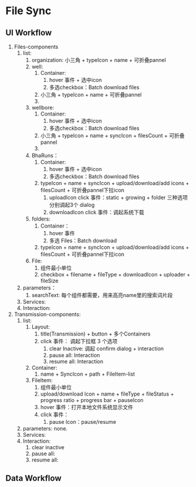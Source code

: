 # File Sync

## UI Workflow

1. Files-components
   1. list: 
      1. organization: 小三角 + typeIcon + name + 可折叠pannel
      2. well: 
         1. Container:
            1. hover 事件 + 选中icon
            2. 多选checkbox：Batch download files
         2. 小三角 + typeIcon + name + 可折叠pannel
         3. 
      3. wellbore: 
         1. Container: 
            1. hover 事件 + 选中icon
            2. 多选checkbox：Batch download files
         2. 小三角 + typeIcon + name + syncIcon + filesCount + 可折叠pannel
         3. 
      4. BhaRuns：
         1. Container: 
            1. hover 事件 + 选中icon
            2. 多选checkbox：Batch download files
         2. typeIcon + name + syncIcon + upload/download/add icons + filesCount + 可折叠pannel下拉icon
            1. uploadIcon click 事件：static + growing + folder 三种选项分别调起3个 dialog
            2. downloadIcon click 事件：调起系统下载
      5. folders:
         1. Container： 
            1. hover 事件
            2. 多选 Files：Batch download
         2. typeIcon + name + syncIcon + upload/download/add icons + filesCount + 可折叠pannel下拉icon
      6. File: 
         1. 组件最小单位
         2. checkbox + filename + fileType + downloadIcon + uploader + fileSize
   2. parameters：
      1. searchText: 每个组件都需要，用来高亮name里的搜索词片段
   3. Services:
   4. Interaction:
2. Transmission-components:
   1. list:
      1. Layout: 
         1. title(Transmission) + button + 多个Containers
         2. click 事件： 调起下拉框 3 个选项
            1. clear Inactive: 调起 confirm dialog + interaction
            2. pause all: Interaction
            3. resume all: Interaction
      2. Container:
         1. name + SyncIcon + path + FileItem-list
      3. FileItem: 
         1. 组件最小单位
         2. upload/download Icon + name + fileType + fileStatus + progress ratio + progress bar + pauseIcon
         3. hover 事件：打开本地文件系统显示文件
         4. click 事件：
            1. pause Icon：pause/resume
   2. parameters: none.
   3. Services:
   4. Interaction:
      1. clear inactive
      2. pause all:
      3. resume all:

## Data Workflow
